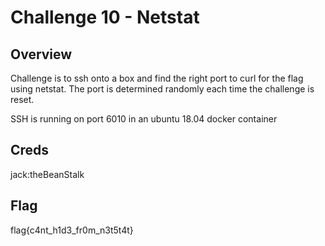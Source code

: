 # Challenge 10 - Netstat

## Overview 

Challenge is to ssh onto a box and find the right port to curl for the flag using netstat. The port is determined randomly each time the challenge is reset.

SSH is running on port 6010 in an ubuntu 18.04 docker container

## Creds

jack:theBeanStalk

## Flag

flag{c4nt_h1d3_fr0m_n3t5t4t}